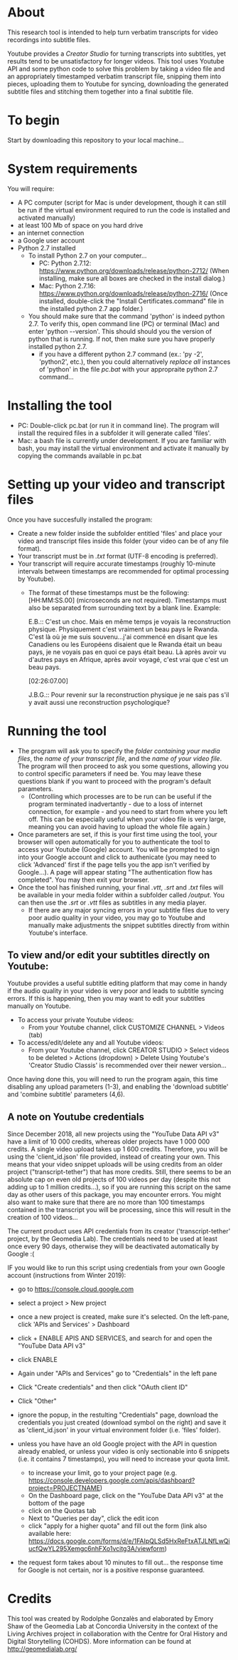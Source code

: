 About
=====

This research tool is intended to help turn verbatim transcripts for video recordings into subtitle files.

Youtube provides a *Creator Studio* for turning transcripts into subtitles, yet results tend to be unsatisfactory for longer videos. This tool uses Youtube API and some python code to solve this problem by taking a video file and an appropriately timestamped verbatim transcript file, snipping them into pieces, uploading them to Youtube for syncing, downloading the generated subtitle files and stitching them together into a final subtitle file.


To begin
========

Start by downloading this repository to your local machine...

System requirements
===================

You will require:
- A PC computer (script for Mac is under development, though it can still be run if the virtual environment required to run the code is installed and activated manually)
- at least 100 Mb of space on you hard drive
- an internet connection
- a Google user account
- Python 2.7 installed
	- To install Python 2.7 on your computer...
		- PC:	Python 2.7.12: https://www.python.org/downloads/release/python-2712/ (When installing, make sure all boxes are checked in the install dialog.)
		- Mac:	Python 2.7.16: https://www.python.org/downloads/release/python-2716/ (Once installed, double-click the "Install Certificates.command" file in the installed python 2.7 app folder.)
	- You should make sure that the command 'python' is indeed python 2.7. To verify this, open command line (PC) or terminal (Mac) and enter 'python --version'. This should should you the version of python that is running. If not, then make sure you have properly installed python 2.7.
		- if you have a different python 2.7 command (ex.: 'py -2', 'python2', etc.), then you could alternatively *replace all* instances of 'python' in the file *pc.bat* with your appropraite python 2.7 command...

Installing the tool
===================

- PC: Double-click pc.bat (or run it in command line). The program will install the required files in a subfolder it will generate called 'files'.
- Mac: a bash file is currently under development. If you are familiar with bash, you may install the virtual environment and activate it manually by copying the commands available in pc.bat

Setting up your video and transcript files
==========================================

Once you have succesfully installed the program:
- Create a new folder inside the subfolder entitled 'files' and place your video and transcript files inside this folder (your video can be of any file format).
- Your transcript must be in *.txt* format (UTF-8 encoding is preferred).
- Your transcript will require accurate timestamps (roughly 10-minute intervals between timestamps are recommended for optimal processing by Youtube).
	- The format of these timestamps must be the following: [HH:MM:SS.00] (microseconds are not required). Timestamps must also be separated from surrounding text by a blank line. Example:
	
		E.B.:: C'est un choc. Mais en même temps je voyais la reconstruction physique. Physiquement c'est vraiment un beau pays le Rwanda. C'est là où je me suis souvenu...j'ai commencé en disant que les Canadiens ou les Européens disaient que le Rwanda était un beau pays, je ne voyais pas en quoi ce pays était beau. Là après avoir vu d'autres pays en Afrique, après avoir voyagé, c'est vrai que c'est un beau pays.

		[02:26:07.00]

		J.B.G.:: Pour revenir sur la reconstruction physique je ne sais pas s'il y avait aussi une reconstruction psychologique?
	
Running the tool
================

- The program will ask you to specify the *folder containing your media files*, the *name of your transcript file*, and the *name of your video file*. The program will then proceed to ask you some questions, allowing you to control specific parameters if need be. You may leave these questions blank if you want to proceed with the program's default parameters.
	- (Controlling which processes are to be run can be useful if the program terminated inadvertantly - due to a loss of internet connection, for example - and you need to start from where you left off. This can be especially useful when your video file is very large, meaning you can avoid having to upload the whole file again.)
- Once parameters are set, if this is your first time using the tool, your browser will open automatically for you to authenticate the tool to access your Youtube (Google) account. You will be prompted to sign into your Google account and click to authenicate (you may need to click 'Advanced' first if the page tells you the app isn't verified by Google...). A page will appear stating "The authentication flow has completed". You may then exit your browser.
- Once the tool has finished running, your final *.vtt*, *.srt* and *.txt* files will be available in your media folder within a subfolder called */output*. You can then use the *.srt* or *.vtt* files as subtitles in any media player.
	- If there are any major syncing errors in your subtitle files due to very poor audio quality in your video, you may go to Youtube and manually make adjustments the snippet subtitles directly from within Youtube's interface.

	

To view and/or edit your subtitles directly on Youtube:
-------------------------------------------------------

Youtube provides a useful subtitle editing platform that may come in handy if the audio quality in your video is very poor and leads to subtitle syncing errors. If this is happening, then you may want to edit your subtitles manually on Youtube.

- To access your private Youtube videos:
	- From your Youtube channel, click CUSTOMIZE CHANNEL > Videos (tab)
- To access/edit/delete any and all Youtube videos:
	- From your Youtube channel, click CREATOR STUDIO > Select videos to be deleted > Actions (dropdown) > Delete
Using Youtube's 'Creator Studio Classis' is recommended over their newer version...

Once having done this, you will need to run the program again, this time disabling any upload parameters (1-3), and enabling the 'download subtitle' and 'combine subtitle' parameters (4,6).

A note on Youtube credentials
-----------------------------

Since December 2018, all new projects using the "YouTube Data API v3" have a limit of 10 000 credits, whereas older projects have 1 000 000 credits. A single video upload takes up 1 600 credits. Therefore, you will be using the 'client_id.json' file provided, instead of creating your own. This means that your video snippet uploads will be using credits from an older project ("transcript-tether") that has more credits. Still, there seems to be an absolute cap on even old projects of 100 videos per day (despite this not adding up to 1 million credits...), so if you are running this script on the same day as other users of this package, you may encounter errors. You might also want to make sure that there are no more than 100 timestamps contained in the transcript you will be processing, since this will result in the creation of 100 videos...

The current product uses API credentials from its creator ('transcript-tether' project, by the Geomedia Lab). The credentials need to be used at least once every 90 days, otherwise they will be deactivated automatically by Google :(

IF you would like to run this script using credentials from your own Google account (instructions from Winter 2019):

- go to https://console.cloud.google.com
- select a project > New project
- once a new project is created, make sure it's selected. On the left-pane, click 'APIs and Services' > Dashboard
- click + ENABLE APIS AND SERVICES, and search for and open the "YouTube Data API v3"
- click ENABLE
- Again under "APIs and Services" go to "Credentials" in the left pane
- Click "Create credentials" and then click "OAuth client ID"
- Click "Other"
- ignore the popup, in the restulting "Credentials" page, download the credentials you just created (download symbol on the right) and save it as 'client_id.json' in your virtual environment folder (i.e. 'files' folder).

- unless you have have an old Google project with the API in question already enabled, or unless your video is only sectionable into 6 snippets (i.e. it contains 7 timestamps), you will need to increase your quota limit.
	- to increase your limit, go to your project page (e.g. https://console.developers.google.com/apis/dashboard?project=PROJECTNAME)
	- On the Dashboard page, click on the "YouTube Data API v3" at the bottom of the page
	- click on the Quotas tab
	- Next to "Queries per day", click the edit icon
	- click "apply for a higher quota" and fill out the form (link also available here: https://docs.google.com/forms/d/e/1FAIpQLSd5HxReFtxATJLNfLwQiucfQwYL295Xemgc6nhFXo1vcitg3A/viewform)
- the request form takes about 10 minutes to fill out... the response time for Google is not certain, nor is a positive response guaranteed.

Credits
=======

This tool was created by Rodolphe Gonzalès and elaborated by Emory Shaw of the Geomedia Lab at Concordia University in the context of the Living Archives project in collaboration with the Centre for Oral History and Digital Storytelling (COHDS). More information can be found at http://geomedialab.org/